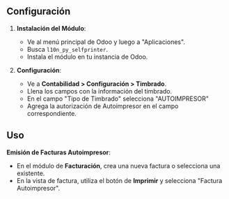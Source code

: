 ## Configuración

1. **Instalación del Módulo**:
   - Ve al menú principal de Odoo y luego a "Aplicaciones".
   - Busca `l10n_py_selfprinter`.
   - Instala el módulo en tu instancia de Odoo.

2. **Configuración**:
   - Ve a **Contabilidad > Configuración > Timbrado**.
   - Llena los campos con la información del timbrado.
   - En el campo "Tipo de Timbrado" selecciona "AUTOIMPRESOR"
   - Agrega la autorización de Autoimpresor en el campo correspondiente.

## Uso

 **Emisión de Facturas Autoimpresor**:
   - En el módulo de **Facturación**, crea una nueva factura o selecciona una existente.
   - En la vista de factura, utiliza el botón de **Imprimir** y selecciona "Factura Autoimpresor".